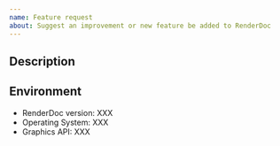 ```yaml
---
name: Feature request
about: Suggest an improvement or new feature be added to RenderDoc
---
```

<!--
⚠️⚠️⚠️⚠️⚠️⚠️⚠️⚠️⚠️⚠️ 
IF YOU DO NOT FOLLOW THE GUIDELINES, OR DO NOT USE THE TEMPLATE BELOW, YOUR ISSUE WILL BE CLOSED! NO EXCEPTIONS!
⚠️⚠️⚠️⚠️⚠️⚠️⚠️⚠️⚠️⚠️ 

The template below shows what you need to include in a good feature request, and you MUST use it. More information in the docs:
https://github.com/baldurk/renderdoc/blob/v1.x/docs/CONTRIBUTING/Filing-Issues.md

I'm happy to help, but you have to ensure I fully understand what you want and have the information I need. If you're unsure, please read the guide above for full information on what is expected for filing issues.
-->

## Description

<!-- Here you should not just describe what feature you want. Please describe the context of what you are trying to do or what workflow you would like, and why you can't do that with RenderDoc today. -->

<!-- You can then separately describe a specific feature or solution you'd like to see to address that desire. -->

## Environment

<!-- if you are running a nightly build, list the date or commit hash for the version -->

* RenderDoc version: XXX
* Operating System: XXX
* Graphics API: XXX

<!-- You should still list the details here so that the scope of the request can be understood. -->
